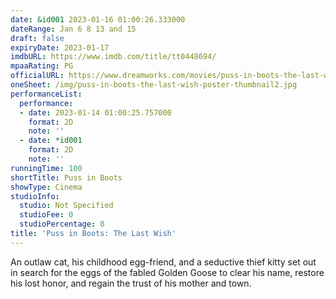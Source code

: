 ```yaml
---
date: &id001 2023-01-16 01:00:26.333000
dateRange: Jan 6 8 13 and 15
draft: false
expiryDate: 2023-01-17
imdbURL: https://www.imdb.com/title/tt0448694/
mpaaRating: PG
officialURL: https://www.dreamworks.com/movies/puss-in-boots-the-last-wish
oneSheet: /img/puss-in-boots-the-last-wish-poster-thumbnail2.jpg
performanceList:
  performance:
  - date: 2023-01-14 01:00:25.757000
    format: 2D
    note: ''
  - date: *id001
    format: 2D
    note: ''
runningTime: 100
shortTitle: Puss in Boots
showType: Cinema
studioInfo:
  studio: Not Specified
  studioFee: 0
  studioPercentage: 0
title: 'Puss in Boots: The Last Wish'
---
```


An outlaw cat, his childhood egg-friend, and a seductive thief kitty set out in search for the eggs of the fabled Golden Goose to clear his name, restore his lost honor, and regain the trust of his mother and town.